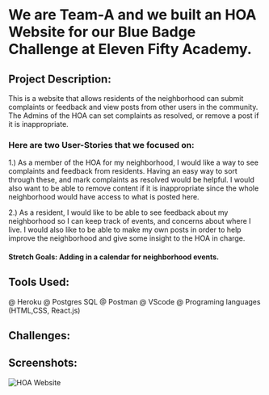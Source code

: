 # We are Team-A and we built an HOA Website for our Blue Badge Challenge at Eleven Fifty Academy.

## Project Description: 

This is a website that allows residents of the neighborhood can submit complaints or feedback and view posts from other users in the community. The Admins of the HOA can set complaints as resolved, or remove a post if it is inappropriate.
 
### Here are two User-Stories that we focused on:

 1.) As a member of the HOA for my neighborhood, I would like a way to see complaints and feedback from residents. Having an easy way to sort through these, and mark complaints as resolved would be helpful. I would also want to be able to remove content if it is inappropriate since the whole neighborhood would have access to what is posted here. 

2.) As a resident, I would like to be able to see feedback about my neighborhood so I can keep track of events, and concerns about where I live. I would also like to be able to make my own posts in order to help improve the neighborhood and give some insight to the HOA in charge. 

#### Stretch Goals: Adding in a calendar for neighborhood events.


## Tools Used:

@ Heroku
@ Postgres SQL
@ Postman
@ VScode
@ Programing languages (HTML,CSS, React.js)

## Challenges:

## Screenshots:

![HOA Website ](https://files.slack.com/files-pri/T01U94VCETS-F025SSMKY3A/contact.png)
